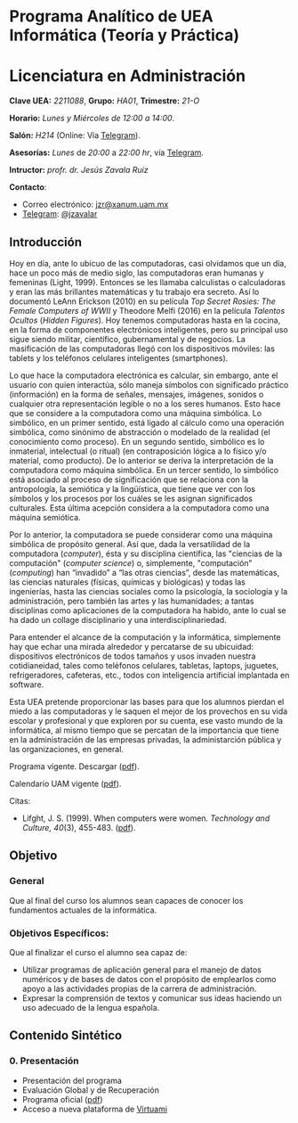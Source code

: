# Programa Analítico de UEA Informática (Teoría y Práctica)
# Licenciatura en Administración

**Clave UEA:** *2211088*, **Grupo:** *HA01*, **Trimestre:** *21-O*

**Horario:** *Lunes y Miércoles de 12:00 a 14:00*.

**Salón:** *H214* (Online: Vía [Telegram](https://telegram.org/apps)).

**Asesorías:**  *Lunes* de *20:00* a *22:00 hr*, vía [Telegram](https://telegram.org/apps).

**Intructor:** *profr. dr. Jesús Zavala Ruiz*

**Contacto**:
- Correo electrónico: [jzr@xanum.uam.mx](mailto:jzr@xanum.uam.mx)
- [Telegram](t_logo.svg): [@jzavalar](https://telegram.me/jzavalar)

## Introducción

Hoy en día, ante lo ubícuo de las computadoras, casi olvidamos que un día, hace un poco más de medio siglo, las computadoras eran humanas y femeninas (Light, 1999). Entonces se les llamaba calculistas o calculadoras y eran las más brillantes matemáticas y tu trabajo era secreto. Así lo documentó LeAnn Erickson (2010) en su película _Top Secret Rosies: The Female Computers of WWII_ y Theodore Melfi (2016) en la película _Talentos Ocultos_ (_Hidden Figures_). Hoy tenemos computadoras hasta en la cocina, en la forma de componentes electrónicos inteligentes, pero su principal uso sigue siendo militar, científico, gubernamental y de negocios. La masificación de las computadoras llegó con los dispositivos móviles: las tablets y los teléfonos celulares inteligentes (smartphones).

Lo que hace la computadora electrónica es calcular, sin embargo, ante el usuario con quien interactúa, sólo maneja símbolos con significado práctico (información) en la forma de señales, mensajes, imágenes, sonidos o cualquier otra representación legible o no a los seres humanos. Esto hace que se considere a la computadora como una máquina simbólica. Lo simbólico, en un primer sentido, está ligado al cálculo como una operación simbólica, como sinónimo de abstracción o modelado de la realidad (el conocimiento como proceso). En un segundo sentido, simbólico es lo inmaterial, intelectual (o ritual) (en contraposición lógica a lo físico y/o material, como producto). De lo anterior se deriva la interpretación de la computadora como máquina simbólica. En un tercer sentido, lo simbólico está asociado al proceso de significación que se relaciona con la antropología, la semiótica y la lingüística, que tiene que ver con los símbolos y los procesos por los cuáles se les asignan significados culturales. Esta última acepción considera a la computadora como una máquina semiótica.

Por lo anterior, la computadora se puede considerar como una máquina simbólica de propósito general. Así que, dada la versatilidad de la computadora (_computer_), ésta y su disciplina científica, las "ciencias de la computación" (_computer science_) o, simplemente, "computación" (_computing_) han “invadido” a “las otras ciencias”, desde las matemáticas, las ciencias naturales (físicas, químicas y biológicas) y todas las ingenierías, hasta las ciencias sociales como la psicología, la sociología y la administración, pero también las artes y las humanidades; a tantas disciplinas como aplicaciones de la computadora ha habido, ante lo cual se ha dado un collage disciplinario y una interdisciplinariedad.

Para entender el alcance de la computación y la informática, simplemente hay que echar una mirada alrededor y percatarse de su ubicuidad: dispositivos electrónicos de todos tamaños y usos invaden nuestra cotidianeidad, tales como teléfonos celulares, tabletas, laptops, juguetes, refrigeradores, cafeteras, etc., todos con inteligencia artificial implantada en software.

Esta UEA pretende proporcionar las bases para que los alumnos pierdan el miedo a las computadoras y le saquen el mejor de los provechos en su vida escolar y profesional y que exploren por su cuenta, ese vasto mundo de la informática, al mismo tiempo que se percatan de la importancia que tiene en la administración de las empresas privadas, la administarción pública y las organizaciones, en general.

Programa vigente. Descargar ([pdf](http://csh.izt.uam.mx/sistemadivisional/SDIP/pac/2211088pe.pdf)).

Calendario UAM vigente ([pdf](http://www.uam.mx/calendario/index.html)).

Citas:
- Lifght, J. S. (1999). When computers were women. _Technology and Culture, 40_(3), 455-483. ([pdf](http://pcfly.info/doc/Computers/18.pdf)).

## Objetivo
### General
Que al final del curso los alumnos sean capaces de conocer los fundamentos actuales de la informática.

### Objetivos Específicos:

Que al finalizar el curso el alumno sea capaz de:
- Utilizar programas de aplicación general para el manejo de datos numéricos y de bases de datos con el propósito de emplearlos como apoyo a las actividades propias de la carrera de administración.
- Expresar la comprensión de textos y comunicar sus ideas haciendo un uso adecuado de la lengua española.

## Contenido Sintético

### 0. Presentación
- Presentación del programa
- Evaluación Global y de Recuperación
- Programa oficial ([pdf](http://csh.izt.uam.mx/sistemadivisional/SDIP/pac/2211088pe.pdf))
- Acceso a nueva plataforma de [Virtuami](http://virtuami.izt.uam.mx/aulas/apresencial2)
